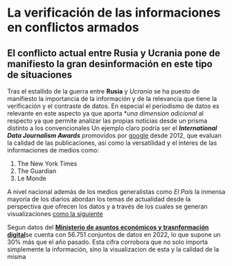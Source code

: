 # La verificación de las informaciones en conflictos armados
## El conflicto actual entre Rusia y Ucrania pone de manifiesto la gran desinformación en este tipo de situaciones
Tras el estallido de la guerra entre **Rusia** y *Ucrania* se ha puesto de manifiesto la importancia de la información y de la relevancia que tiene la verificación y el contraste de datos.
En especial el periodismo de datos es relevante en este aspecto ya que aporta **una dimension adicional* al respecto ya que permite analizar las propias noticias desde un prisma distinto a los convencionales
Un ejemplo claro podría ser el ***International Data Journalism Awards*** promovidos por [google](https://www.google.es) desde 2012, que evaluan la calidad de las publicaciones, así como la versatilidad y el interes de las informaciones de medios como:

1. The New York Times
2. The Guardian
3. Le Monde

A nivel nacional además de los medios generalistas como *El País* la inmensa mayoría de los diarios abordan los temas de actualidad desde la perspectiva que ofrecen los datos y a través de los cuales se generan visualizaciones [como la siguiente](https://elpais.com/ciencia/2021-02-19/el-mapa-de-la-mortalidad-barrio-a-barrio-en-espana-revela-enormes-desigualdades-incluso-en-la-misma-calle.html)  

Segun datos del [**Ministerio de asuntos económicos y trasnformación digital**](https://datos.gob.es/es)se cuenta con 56.751 conjuntos de datos en 2022, lo que supone un 30% más que el año pasado.
Esta cifra corrobora que no solo importa simplemente la información, sino la visualizacion de esta y la calidad de la misma
